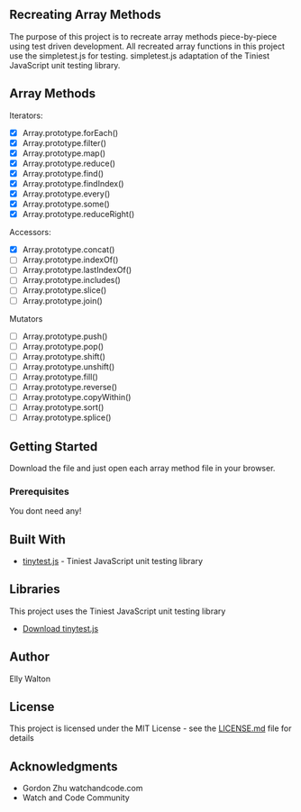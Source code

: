 
## Recreating Array Methods

The purpose of this project is to recreate array methods piece-by-piece using test driven development. All recreated array functions in this project use the simpletest.js for testing. simpletest.js adaptation of the Tiniest JavaScript unit testing library.

## Array Methods

Iterators:

-   [x] Array.prototype.forEach()
-   [x] Array.prototype.filter()
-   [x] Array.prototype.map()
-   [x] Array.prototype.reduce()
-   [x] Array.prototype.find()
-   [x] Array.prototype.findIndex()
-   [x] Array.prototype.every()
-   [x] Array.prototype.some()
-   [x] Array.prototype.reduceRight()

Accessors:

-   [x] Array.prototype.concat()
-   [ ] Array.prototype.indexOf()
-   [ ] Array.prototype.lastIndexOf()
-   [ ] Array.prototype.includes()
-   [ ] Array.prototype.slice()
-   [ ] Array.prototype.join()

Mutators

-   [ ] Array.prototype.push()
-   [ ] Array.prototype.pop()
-   [ ] Array.prototype.shift()
-   [ ] Array.prototype.unshift()
-   [ ] Array.prototype.fill()
-   [ ] Array.prototype.reverse()
-   [ ] Array.prototype.copyWithin()
-   [ ] Array.prototype.sort()
-   [ ] Array.prototype.splice()

## Getting Started

Download the file and just open each array method file in your browser.

### Prerequisites

You dont need any!

## Built With

-   [tinytest.js](https://github.com/gordonmzhu/jstinytest) - Tiniest JavaScript unit testing library

## Libraries

This project uses the Tiniest JavaScript unit testing library

*   [Download tinytest.js](https://rawgit.com/joewalnes/jstinytest/master/tinytest.js)

## Author

Elly Walton

## License

This project is licensed under the MIT License - see the [LICENSE.md](LICENSE.md) file for details

## Acknowledgments

-   Gordon Zhu watchandcode.com
-   Watch and Code Community